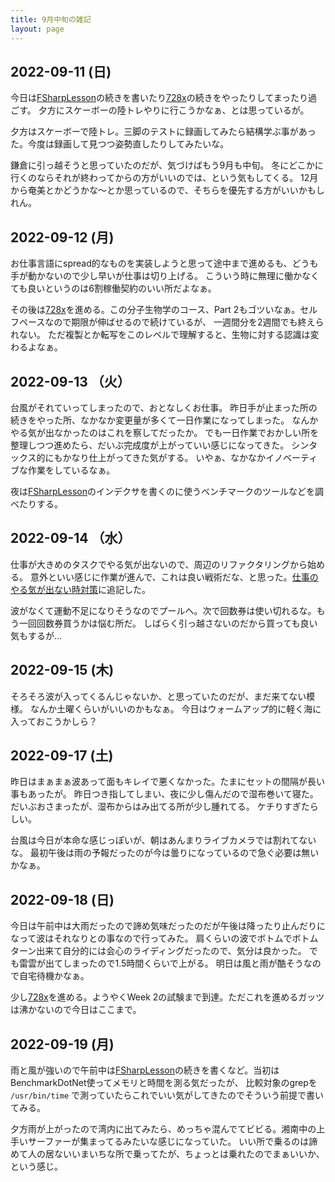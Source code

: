 ```yaml
---
title: 9月中旬の雑記
layout: page
---
```


## 2022-09-11 (日)

今日は[FSharpLesson](https://karino2.github.io/RandomThoughts/FSharpLesson)の続きを書いたり[728x](https://karino2.github.io/RandomThoughts/728x)の続きをやったりしてまったり過ごす。
夕方にスケーボーの陸トレやりに行こうかなぁ、とは思っているが。

夕方はスケーボーで陸トレ。三脚のテストに録画してみたら結構学ぶ事があった。今度は録画して見つつ姿勢直したりしてみたいな。

鎌倉に引っ越そうと思っていたのだが、気づけばもう9月も中旬。
冬にどこかに行くのならそれが終わってからの方がいいのでは、という気もしてくる。
12月から奄美とかどうかな〜とか思っているので、そちらを優先する方がいいかもしれん。

## 2022-09-12 (月)

お仕事言語にspread的なものを実装しようと思って途中まで進めるも、どうも手が動かないので少し早いが仕事は切り上げる。
こういう時に無理に働かなくても良いというのは6割稼働契約のいい所だよなぁ。

その後は[728x](https://karino2.github.io/RandomThoughts/728x)を進める。この分子生物学のコース、Part 2もゴツいなぁ。セルフペースなので期限が伸ばせるので続けているが、
一週間分を2週間でも終えられない。
ただ複製とか転写をこのレベルで理解すると、生物に対する認識は変わるよなぁ。

## 2022-09-13 （火）

台風がそれていってしまったので、おとなしくお仕事。
昨日手が止まった所の続きをやった所、なかなか変更量が多くて一日作業になってしまった。
なんかやる気が出なかったのはこれを察してだったか。
でも一日作業でおかしい所を整理しつつ進めたら、だいぶ完成度が上がっていい感じになってきた。
シンタックス的にもかなり仕上がってきた気がする。
いやぁ、なかなかイノベーティブな作業をしているなぁ。

夜は[FSharpLesson](https://karino2.github.io/RandomThoughts/FSharpLesson)のインデクサを書くのに使うベンチマークのツールなどを調べたりする。

## 2022-09-14 （水）

仕事が大きめのタスクでやる気が出ないので、周辺のリファクタリングから始める。
意外といい感じに作業が進んで、これは良い戦術だな、と思った。[仕事のやる気が出ない時対策](https://karino2.github.io/RandomThoughts/仕事のやる気が出ない時対策)に追記した。

波がなくて運動不足になりそうなのでプールへ。次で回数券は使い切れるな。もう一回回数券買うかは悩む所だ。
しばらく引っ越さないのだから買っても良い気もするが…

## 2022-09-15 (木)

そろそろ波が入ってくるんじゃないか、と思っていたのだが、まだ来てない模様。
なんか土曜くらいがいいのかもなぁ。
今日はウォームアップ的に軽く海に入っておこうかしら？

## 2022-09-17 (土)

昨日はまぁまぁ波あって面もキレイで悪くなかった。たまにセットの間隔が長い事もあったが。
昨日つき指してしまい、夜に少し傷んだので湿布巻いて寝た。だいぶおさまったが、湿布からはみ出てる所が少し腫れてる。
ケチりすぎたらしい。

台風は今日が本命な感じっぽいが、朝はあんまりライブカメラでは割れてないな。
最初午後は雨の予報だったのが今は曇りになっているので急ぐ必要は無いかなぁ。

## 2022-09-18 (日)

今日は午前中は大雨だったので諦め気味だったのだが午後は降ったり止んだりになって波はそれなりとの事なので行ってみた。
肩くらいの波でボトムでボトムターン出来て自分的には会心のライディングだったので、気分は良かった。
でも雷雲が出てしまったので1.5時間くらいで上がる。
明日は風と雨が酷そうなので自宅待機かなぁ。

少し[728x](https://karino2.github.io/RandomThoughts/728x)を進める。ようやくWeek 2の試験まで到達。ただこれを進めるガッツは沸かないので今日はここまで。

## 2022-09-19 (月)

雨と風が強いので午前中は[FSharpLesson](https://karino2.github.io/RandomThoughts/FSharpLesson)の続きを書くなど。当初はBenchmarkDotNet使ってメモリと時間を測る気だったが、
比較対象のgrepを `/usr/bin/time` で測っていたらこれでいい気がしてきたのでそういう前提で書いてみる。

夕方雨が上がったので湾内に出てみたら、めっちゃ混んでてビビる。湘南中の上手いサーファーが集まってるみたいな感じになっていた。
いい所で乗るのは諦めて人の居ないいまいちな所で乗ってたが、ちょっとは乗れたのでまぁいいか、という感じ。